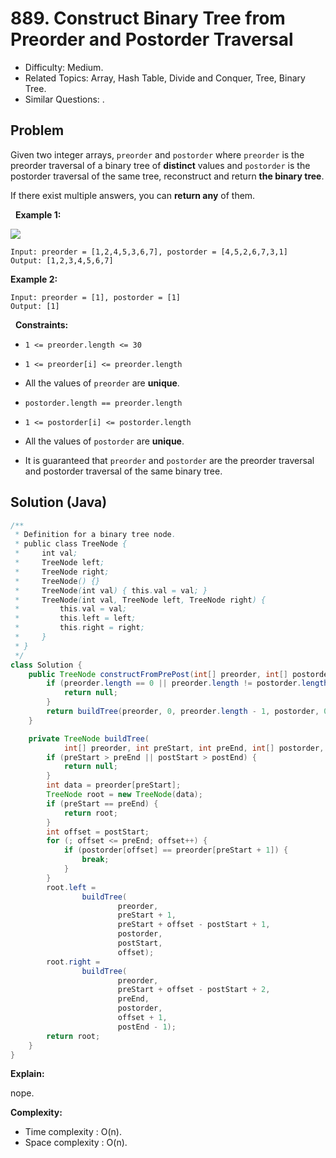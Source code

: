 # 889. Construct Binary Tree from Preorder and Postorder Traversal

- Difficulty: Medium.
- Related Topics: Array, Hash Table, Divide and Conquer, Tree, Binary Tree.
- Similar Questions: .

## Problem

Given two integer arrays, ```preorder``` and ```postorder``` where ```preorder``` is the preorder traversal of a binary tree of **distinct** values and ```postorder``` is the postorder traversal of the same tree, reconstruct and return **the binary tree**.

If there exist multiple answers, you can **return any** of them.

 
**Example 1:**

![](https://assets.leetcode.com/uploads/2021/07/24/lc-prepost.jpg)

```
Input: preorder = [1,2,4,5,3,6,7], postorder = [4,5,2,6,7,3,1]
Output: [1,2,3,4,5,6,7]
```

**Example 2:**

```
Input: preorder = [1], postorder = [1]
Output: [1]
```

 
**Constraints:**


	
- ```1 <= preorder.length <= 30```
	
- ```1 <= preorder[i] <= preorder.length```
	
- All the values of ```preorder``` are **unique**.
	
- ```postorder.length == preorder.length```
	
- ```1 <= postorder[i] <= postorder.length```
	
- All the values of ```postorder``` are **unique**.
	
- It is guaranteed that ```preorder``` and ```postorder``` are the preorder traversal and postorder traversal of the same binary tree.



## Solution (Java)

```java
/**
 * Definition for a binary tree node.
 * public class TreeNode {
 *     int val;
 *     TreeNode left;
 *     TreeNode right;
 *     TreeNode() {}
 *     TreeNode(int val) { this.val = val; }
 *     TreeNode(int val, TreeNode left, TreeNode right) {
 *         this.val = val;
 *         this.left = left;
 *         this.right = right;
 *     }
 * }
 */
class Solution {
    public TreeNode constructFromPrePost(int[] preorder, int[] postorder) {
        if (preorder.length == 0 || preorder.length != postorder.length) {
            return null;
        }
        return buildTree(preorder, 0, preorder.length - 1, postorder, 0, postorder.length - 1);
    }

    private TreeNode buildTree(
            int[] preorder, int preStart, int preEnd, int[] postorder, int postStart, int postEnd) {
        if (preStart > preEnd || postStart > postEnd) {
            return null;
        }
        int data = preorder[preStart];
        TreeNode root = new TreeNode(data);
        if (preStart == preEnd) {
            return root;
        }
        int offset = postStart;
        for (; offset <= preEnd; offset++) {
            if (postorder[offset] == preorder[preStart + 1]) {
                break;
            }
        }
        root.left =
                buildTree(
                        preorder,
                        preStart + 1,
                        preStart + offset - postStart + 1,
                        postorder,
                        postStart,
                        offset);
        root.right =
                buildTree(
                        preorder,
                        preStart + offset - postStart + 2,
                        preEnd,
                        postorder,
                        offset + 1,
                        postEnd - 1);
        return root;
    }
}
```

**Explain:**

nope.

**Complexity:**

* Time complexity : O(n).
* Space complexity : O(n).
